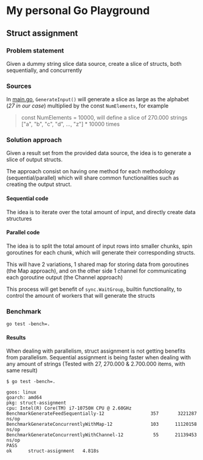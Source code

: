 # My personal Go Playground

## Struct assignment

### Problem statement

Given a dummy string slice data source, create a slice of structs, both
sequentially, and concurrently

### Sources

In [main.go](main.go), `GenerateInput()` will generate a slice as large as
the alphabet (_27 in our case_) multiplied by the const `NumElements`, for example

> const NumElements = 10000, will define a slice of 270.000 strings
> ["a", "b", "c", "d", ..., "z"] * 10000 times

### Solution approach

Given a result set from the provided data source, the idea is to generate a slice
of output structs.

The approach consist on having one method for each methodology (sequential/parallel)
which will share common functionalities such as creating the output struct.

#### Sequential code
The idea is to iterate over the total amount of input, and directly create
data structures

#### Parallel code
The idea is to split the total amount of input rows into smaller chunks,
spin goroutines for each chunk, which will generate their corresponding structs.

This will have 2 variations, 1 shared map for storing data from goroutines
(the Map approach), and on the other side 1 channel for communicating each goroutine
output (the Channel approach)

This process will get benefit of `sync.WaitGroup`, builtin functionality, to control
the amount of workers that will generate the structs

### Benchmark

```shell
go test -bench=.
```

#### Results

When dealing with parallelism, struct assignment is not getting benefits from
parallelism. Sequential assignment is being faster when dealing with any amount
of strings (Tested with 27, 270.000 & 2.700.000 items, with same result)

```shell
$ go test -bench=.

goos: linux
goarch: amd64
pkg: struct-assignment
cpu: Intel(R) Core(TM) i7-10750H CPU @ 2.60GHz
BenchmarkGenerateFeedSequentially-12           	     357	   3221287 ns/op
BenchmarkGenerateConcurrentlyWithMap-12        	     103	  11120158 ns/op
BenchmarkGenerateConcurrentlyWithChannel-12    	      55	  21139453 ns/op
PASS
ok  	struct-assignment	4.818s
```
